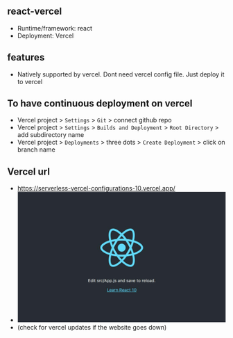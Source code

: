 ## react-vercel
- Runtime/framework: react
- Deployment: Vercel

## features
- Natively supported by vercel. Dont need vercel config file. Just deploy it to vercel

## To have continuous deployment on vercel
- Vercel project > `Settings` > `Git` > connect github repo
- Vercel project > `Settings` > `Builds and Deployment` > `Root Directory` > add subdirectory name
- Vercel project > `Deployments` > three dots > `Create Deployment` > click on branch name

## Vercel url
- https://serverless-vercel-configurations-10.vercel.app/
- ![alt text](image.png)
- (check for vercel updates if the website goes down)